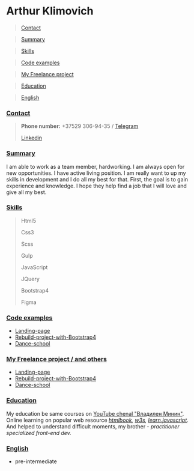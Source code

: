 # Arthur Klimovich

> [Contact](#contact)

> [Summary](#summary)

> [Skills](#skils) 

> [Code examples](#code-examples)

> [My Freelance project](#my-freelance-project)

> [Education](#education)

> [English](#english)



### [Contact](#contact) 
> **Phone number:** +37529 306-94-35 /
 [Telegram](https://t.me/arthurklimovich)
>
>[Linkedin](https://www.linkedin.com/in/artur-klimovich-6a8520192/)

### [Summary](#summary)
  I am able to work as a team member, hardworking. I am always open for
  new opportunities. I have active living position. I am really want to up my
  skills in development and I do all my best for that. First, the goal is to gain experience and knowledge.
  I hope they help find a job that I will love and give all my best.

### [Skills](#skils)
> Html5
>
> Css3
>
> Scss
>
> Gulp
>
> JavaScript
>
> JQuery
>
> Bootstrap4
>
> Figma
>

### [Code examples](#code-examples)

  * [Landing-page](https://github.com/MXXXVETON/eco-school-land-final)
  * [Rebuild-project-with-Bootstrap4](https://github.com/MXXXVETON/directoffice)
  * [Dance-school](https://github.com/MXXXVETON/dance-school)

  ### [My Freelance project / and others](#my-freelance-project)

  * [Landing-page](https://github.com/MXXXVETON/eco-school-land-final)
  * [Rebuild-project-with-Bootstrap4](https://github.com/MXXXVETON/directoffice)
  * [Dance-school](https://github.com/MXXXVETON/dance-school)

### [Education](#education)
  My education be same courses on [YouTube chenal "Владилен Минин"](https://www.youtube.com/channel/UCg8ss4xW9jASrqWGP30jXiw). Online learning on popular web resource *[htmlbook](http://htmlbook.ru/html5), [w3s](https://www.w3schools.com/), [learn.javascript](https://learn.javascript.ru/)*.
  And helped to understand difficult moments, my brother - *practitioner specialized front-end dev.*

### [English](#english)
- pre-intermediate